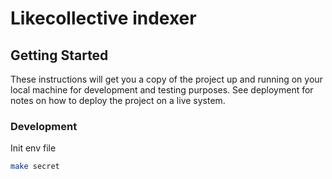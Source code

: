 # Likecollective indexer

## Getting Started

These instructions will get you a copy of the project up and running on your local machine for development and testing purposes. See deployment for notes on how to deploy the project on a live system.

### Development

Init env file

```bash
make secret
```
